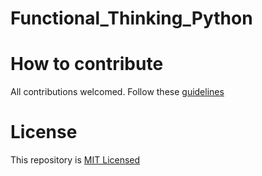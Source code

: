 # Functional_Thinking_Python

# How to contribute

All contributions welcomed. Follow these [guidelines](CONTRIBUTING.md)

# License

This repository is [MIT Licensed](LICENSE)
